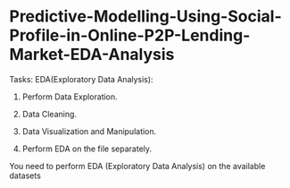 # Predictive-Modelling-Using-Social-Profile-in-Online-P2P-Lending-Market-EDA-Analysis

Tasks: EDA(Exploratory Data Analysis):

1. Perform Data Exploration.

2. Data Cleaning.

3. Data Visualization and Manipulation.

4. Perform EDA on the file separately.

You need to perform EDA (Exploratory Data Analysis) on the available datasets
